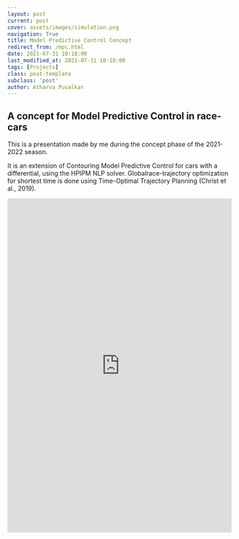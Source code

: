 ```yaml
---
layout: post
current: post
cover: assets/images/simulation.png
navigation: True
title: Model Predictive Control Concept
redirect_from: /mpc.html
date: 2021-07-31 10:18:00
last_modified_at: 2021-07-31 10:18:00
tags: [Projects]
class: post-template
subclass: 'post'
author: Atharva Pusalkar
---
```


<section id="main" class="wrapper">
  <div class="inner">
  <h1 class="major">A concept for Model Predictive Control in race-cars</h1>
    <!-- <span class="image fit"><img src="images/pic04.jpg" alt="" /></span> -->
    <p>This is a presentation made by me during the concept phase of the 2021-2022 season.</p>
    <p>It is an extension of Contouring Model Predictive Control for cars with a
    differential, using the HPIPM NLP solver. Globalrace-trajectory optimization
    for shortest time is done using Time-Optimal Trajectory Planning (Christ et
    al., 2019).</p>
    <iframe src="https://docs.google.com/presentation/d/e/2PACX-1vQX6QqJKk9YsoXgC34c0_mbO6K9sN1kIp2U-qKnue3OFToLQhVGKgYfuYoX4LqNFLzPNYDtV5HJphwH/embed?start=false&loop=true&delayms=10000" frameborder="0" width="100%" height="749" allowfullscreen="true" mozallowfullscreen="true" webkitallowfullscreen="true"></iframe>
  </div>
</section>